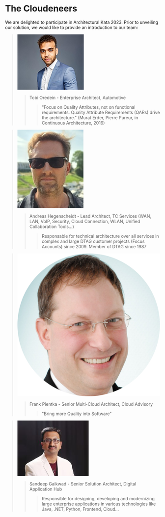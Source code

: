 # The Cloudeneers
We are delighted to participate in Architectural Kata 2023. Prior to unveiling our solution, we would like to provide an introduction to our team:

> ![Oredein!](../images/Oredein.jpg "Tobi Oredein")
>> Tobi Oredein - Enterprise Architect, Automotive
>>> "Focus on Quality Attributes, not on functional requirements. Quality Attribute Requirements (QARs) drive the architecture." (Murat Erder, Pierre Pureur, in Continuous Architecture, 2016)

> ![Hegenscheidt!](../images/230911_AHegenscheidt.jpg "Andreas Hegenscheidt")
>> Andreas Hegenscheidt - Lead Architect, TC Services (WAN, LAN, VoIP, Security, Cloud Connection, WLAN, Unified Collaboration Tools...)
>>> Responsable for technical architecture over all services in complex and large DTAG customer projects (Focus Accounts) since 2009.
>>> Member of DTAG since 1987

> ![Pientka!](../images/pientka-rud.png "Frank Pientka")
>> Frank Pientka - Senior Multi-Cloud Architect, Cloud Advisory
>>> "Bring more Quality into Software"

> ![Sandeep!](../images/Sandeep_Gaikwad.jpg "Sandeep Gaikwad")
>> Sandeep Gaikwad - Senior Solution Architect, Digital Application Hub 
>>> Responsible for designing, developing and modernizing large enterprise applications in various technologies like Java, .NET, Python, Frontend, Cloud...
